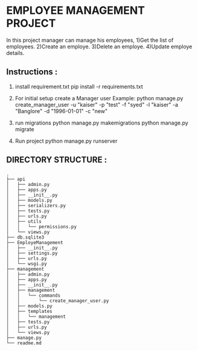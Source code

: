 # EMPLOYEE MANAGEMENT PROJECT

In this project manager can manage his employees,
1)Get the list of employees.
2)Create an employe.
3)Delete an employe.
4)Update employe details.

## Instructions :

1) install requirement.txt
    pip install -r requirements.txt
2) For initial setup create a Manager user
    Example:
        python manage.py create_manager_user -u "kaiser" -p "test" -f "syed" -l "kaiser" -a "Banglore" -d "1996-01-01" -c "new"
3) run migrations
    python manage.py makemigrations
    python manage.py migrate

4) Run project
    python manage.py runserver

## DIRECTORY STRUCTURE :

    .
    ├── api
    │   ├── admin.py
    │   ├── apps.py
    │   ├── __init__.py
    │   ├── models.py
    │   ├── serializers.py
    │   ├── tests.py
    │   ├── urls.py
    │   ├── utils
    │   │   └── permissions.py
    │   └── views.py
    ├── db.sqlite3
    ├── EmployeManagement
    │   ├── __init__.py
    │   ├── settings.py
    │   ├── urls.py
    │   └── wsgi.py
    ├── management
    │   ├── admin.py
    │   ├── apps.py
    │   ├── __init__.py
    │   ├── management
    │   │   └── commands
    │   │       └── create_manager_user.py
    │   ├── models.py
    │   ├── templates
    │   │   └── management
    │   ├── tests.py
    │   ├── urls.py
    │   └── views.py
    ├── manage.py
    └── readme.md
